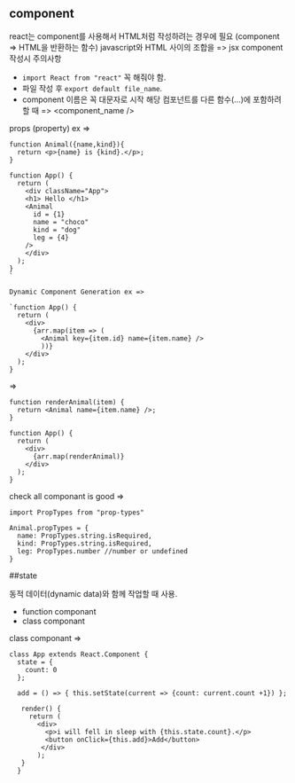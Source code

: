 ## component

react는 component를 사용해서 HTML처럼 작성하려는 경우에 필요
(component => HTML을 반환하는 함수)
javascript와 HTML 사이의 조합을 => jsx
component 작성시 주의사항
* `import React from "react"` 꼭 해줘야 함.
* 파일 작성 후 `export default file_name`.
* component 이름은 꼭 대문자로 시작
해당 컴포넌트를 다른 함수(...)에 포함하려 할 때 => <component_name />

props (property) ex =>

```
function Animal({name,kind}){
  return <p>{name} is {kind}.</p>;
}

function App() {
  return (
    <div className="App">
    <h1> Hello </h1>
    <Animal
      id = {1}
      name = "choco"
      kind = "dog"
      leg = {4}
    />
    </div>
  );
}
`

Dynamic Component Generation ex =>

`function App() {
  return (
    <div>
      {arr.map(item => (
        <Animal key={item.id} name={item.name} />
        ))}
    </div>
  );
}
```

=>

```
function renderAnimal(item) {
  return <Animal name={item.name} />;
}

function App() {
  return (
    <div>
      {arr.map(renderAnimal)}
    </div>
  );
}
```

check all componant is good =>

```import PropTypes from "prop-types"```
```
Animal.propTypes = {
  name: PropTypes.string.isRequired,
  kind: PropTypes.string.isRequired,
  leg: PropTypes.number //number or undefined
}
```

##state

동적 데이터(dynamic data)와 함께 작업할 때 사용.

* function componant
* class componant

class componant =>

```
class App extends React.Component {
  state = {
    count: 0
  };

  add = () => { this.setState(current => {count: current.count +1}) };

   render() {
     return (
       <div>
         <p>i will fell in sleep with {this.state.count}.</p>
         <button onClick={this.add}>Add</button>
        </div>
       );
   }
  }
  ```
